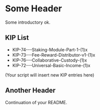 # Some Header

Some introductory ok.

## KIP List
- KIP-74---Staking-Module-Part-1-(1)x
- KIP-73---Fee-Reward-Distributor-v1-(1)x
- KIP-76---Collaborative-Custody-(1)x
- KIP-72---Universal-Basic-Income-(1)x

(Your script will insert new KIP entries here)

## Another Header

Continuation of your README.
